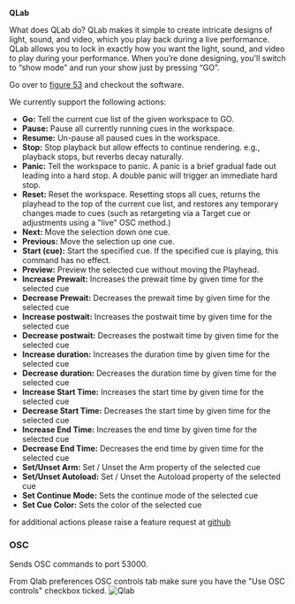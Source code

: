 **QLab**

What does QLab do?
QLab makes it simple to create intricate designs of light, sound, and video, which you play back during a live performance.
QLab allows you to lock in exactly how you want the light, sound, and video to play during your performance. When you’re done designing, you'll switch to “show mode” and run your show just by pressing “GO”.

Go over to [figure 53](https://figure53.com/) and checkout the software.

We currently support the following actions:
* **Go:** Tell the current cue list of the given workspace to GO.
* **Pause:** Pause all currently running cues in the workspace.
* **Resume:** Un-pause all paused cues in the workspace.
* **Stop:** Stop playback but allow effects to continue rendering. e.g., playback stops, but reverbs decay naturally.
* **Panic:** Tell the workspace to panic. A panic is a brief gradual fade out leading into a hard stop. A double panic will trigger an immediate hard stop.
* **Reset:** Reset the workspace. Resetting stops all cues, returns the playhead to the top of the current cue list, and restores any temporary changes made to cues (such as retargeting via a Target cue or adjustments using a "live" OSC method.)
* **Next:** Move the selection down one cue.
* **Previous:** Move the selection up one cue.
* **Start (cue):** Start the specified cue. If the specified cue is playing, this command has no effect.
* **Preview:** Preview the selected cue without moving the Playhead.
* **Increase Prewait:** Increases the prewait time by given time for the selected cue
* **Decrease Prewait:** Decreases the prewait time by given time for the selected cue
* **Increase postwait:** Increases the postwait time by given time for the selected cue
* **Decrease postwait:** Decreases the postwait time by given time for the selected cue
* **Increase duration:** Increases the duration time by given time for the selected cue
* **Decrease duration:** Decreases the duration time by given time for the selected cue
* **Increase Start Time:** Increases the start time by given time for the selected cue
* **Decrease Start Time:** Decreases the start time by given time for the selected cue
* **Increase End Time:** Increases the end time by given time for the selected cue
* **Decrease End Time:** Decreases the end time by given time for the selected cue
* **Set/Unset Arm:** Set / Unset the Arm property of the selected cue
* **Set/Unset Autoload:** Set / Unset the Autoload property of the selected cue
* **Set Continue Mode:** Sets the continue mode of the selected cue
* **Set Cue Color:** Sets the color of the selected cue

for additional actions please raise a feature request at [github](https://github.com/bitfocus/companion)

### OSC
Sends OSC commands to port 53000.

From Qlab preferences OSC controls tab make sure you have the "Use OSC controls" checkbox ticked.
![Qlab](images/qlab.jpg?raw=true "Qlab")
